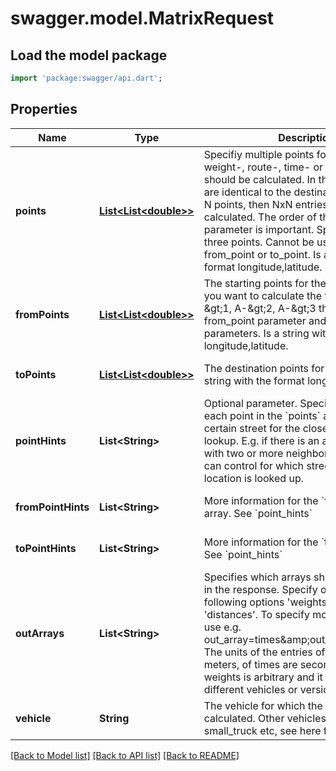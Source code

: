 # swagger.model.MatrixRequest

## Load the model package
```dart
import 'package:swagger/api.dart';
```

## Properties
Name | Type | Description | Notes
------------ | ------------- | ------------- | -------------
**points** | [**List&lt;List&lt;double&gt;&gt;**](List.md) | Specifiy multiple points for which the weight-, route-, time- or distance-matrix should be calculated. In this case the starts are identical to the destinations. If there are N points, then NxN entries will be calculated. The order of the point parameter is important. Specify at least three points. Cannot be used together with from_point or to_point. Is a string with the format longitude,latitude. | [optional] [default to []]
**fromPoints** | [**List&lt;List&lt;double&gt;&gt;**](List.md) | The starting points for the routes. E.g. if you want to calculate the three routes A-&amp;gt;1, A-&amp;gt;2, A-&amp;gt;3 then you have one from_point parameter and three to_point parameters. Is a string with the format longitude,latitude. | [optional] [default to []]
**toPoints** | [**List&lt;List&lt;double&gt;&gt;**](List.md) | The destination points for the routes. Is a string with the format longitude,latitude. | [optional] [default to []]
**pointHints** | **List&lt;String&gt;** | Optional parameter. Specifies a hint for each point in the &#x60;points&#x60; array to prefer a certain street for the closest location lookup. E.g. if there is an address or house with two or more neighboring streets you can control for which street the closest location is looked up. | [optional] [default to []]
**fromPointHints** | **List&lt;String&gt;** | More information for the &#x60;from_points&#x60; array. See &#x60;point_hints&#x60; | [optional] [default to []]
**toPointHints** | **List&lt;String&gt;** | More information for the &#x60;to_points&#x60; array. See &#x60;point_hints&#x60; | [optional] [default to []]
**outArrays** | **List&lt;String&gt;** | Specifies which arrays should be included in the response. Specify one or more of the following options &#39;weights&#39;, &#39;times&#39;, &#39;distances&#39;. To specify more than one array use e.g. out_array&#x3D;times&amp;amp;out_array&#x3D;distances. The units of the entries of distances are meters, of times are seconds and of weights is arbitrary and it can differ for different vehicles or versions of this API. | [optional] [default to []]
**vehicle** | **String** | The vehicle for which the route should be calculated. Other vehicles are foot, small_truck etc, see here for the details. | [optional] [default to null]

[[Back to Model list]](../README.md#documentation-for-models) [[Back to API list]](../README.md#documentation-for-api-endpoints) [[Back to README]](../README.md)


